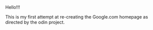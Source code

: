 Hello!!!

This is my first attempt at re-creating the Google.com homepage as directed by the odin project.  